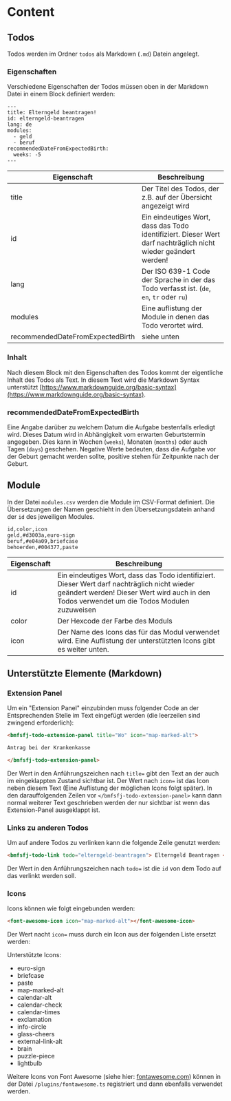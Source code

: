 # Content

## Todos

Todos werden im Ordner `todos` als Markdown (`.md`) Datein angelegt.

### Eigenschaften

Verschiedene Eigenschaften der Todos müssen oben in der Markdown Datei in einem Block definiert werden:

```
---
title: Elterngeld beantragen!
id: elterngeld-beantragen
lang: de
modules:
  - geld
  - beruf
recommendedDateFromExpectedBirth:
  weeks: -5
---
```

| Eigenschaft | Beschreibung |
| ----------- | ------------ |
| title       | Der Titel des Todos, der z.B. auf der Übersicht angezeigt wird |
| id          | Ein eindeutiges Wort, dass das Todo identifiziert. Dieser Wert darf nachträglich nicht wieder geändert werden! |
| lang        | Der ISO 639-1 Code der Sprache in der das Todo verfasst ist. (`de`, `en`, `tr` oder `ru`) |
| modules     | Eine auflistung der Module in denen das Todo verortet wird. |
| recommendedDateFromExpectedBirth | siehe unten |

### Inhalt

Nach diesem Block mit den Eigenschaften des Todos kommt der eigentliche Inhalt des Todos als Text. In diesem Text wird die Markdown Syntax unterstützt [https://www.markdownguide.org/basic-syntax](https://www.markdownguide.org/basic-syntax).

### recommendedDateFromExpectedBirth

Eine Angabe darüber zu welchem Datum die Aufgabe bestenfalls erledigt wird. Dieses Datum wird in Abhängigkeit vom erwarten Geburtstermin angegeben. Dies kann in Wochen (`weeks`), Monaten (`months`) oder auch Tagen (`days`) geschehen. Negative Werte bedeuten, dass die Aufgabe vor der Geburt gemacht werden sollte, positive stehen für Zeitpunkte nach der Geburt.

## Module

In der Datei `modules.csv` werden die Module im CSV-Format definiert. Die Übersetzungen der Namen geschieht in den Übersetzungsdatein anhand der `id` des jeweiligen Modules.

```csv
id,color,icon
geld,#d3003a,euro-sign
beruf,#e04a09,briefcase
behoerden,#004377,paste
```

| Eigenschaft | Beschreibung |
| ----------- | ------------ |
| id          | Ein eindeutiges Wort, dass das Todo identifiziert. Dieser Wert darf nachträglich nicht wieder geändert werden! Dieser Wert wird auch in den Todos verwendet um die Todos Modulen zuzuweisen |
| color       | Der Hexcode der Farbe des Moduls |
| icon        | Der Name des Icons das für das Modul verwendet wird. Eine Auflistung der unterstützten Icons gibt es weiter unten. |

## Unterstützte Elemente (Markdown)

### Extension Panel

Um ein "Extension Panel" einzubinden muss folgender Code an der Entsprechenden Stelle im Text eingefügt werden (die leerzeilen sind zwingend erforderlich):

```html
<bmfsfj-todo-extension-panel title="Wo" icon="map-marked-alt">

Antrag bei der Krankenkasse

</bmfsfj-todo-extension-panel>
```

Der Wert in den Anführungszeichen nach `title=` gibt den Text an der auch im eingeklappten Zustand sichtbar ist. Der Wert nach `icon=` ist das Icon neben diesem Text (Eine Auflistung der möglichen Icons folgt später). In den darauffolgenden Zeilen vor `</bmfsfj-todo-extension-panel>` kann dann normal weiterer Text geschrieben werden der nur sichtbar ist wenn das Extension-Panel ausgeklappt ist.

### Links zu anderen Todos

Um auf andere Todos zu verlinken kann die folgende Zeile genutzt werden:

```html
<bmfsfj-todo-link todo="elterngeld-beantragen"> Elterngeld Beantragen </bmfsfj-todo-link>
```

Der Wert in den Anführungszeichen nach `todo=` ist die `id` von dem Todo auf das verlinkt werden soll. 

### Icons

Icons können wie folgt eingebunden werden:

```html
<font-awesome-icon icon="map-marked-alt"></font-awesome-icon>
```

Der Wert nacht `icon=` muss durch ein Icon aus der folgenden Liste ersetzt werden:

Unterstützte Icons:
* euro-sign
* briefcase
* paste
* map-marked-alt
* calendar-alt
* calendar-check
* calendar-times
* exclamation
* info-circle
* glass-cheers
* external-link-alt
* brain
* puzzle-piece
* lightbulb

Weitere Icons von Font Awesome (siehe hier: [fontawesome.com](https://fontawesome.com/v5.15/icons?d=gallery&p=2&s=solid)) können in der Datei `/plugins/fontawesome.ts` registriert und dann ebenfalls verwendet werden.
